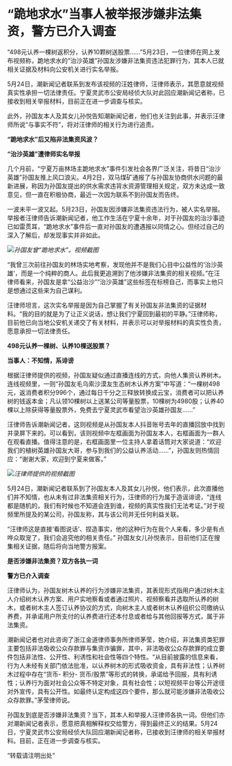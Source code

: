 # “跪地求水”当事人被举报涉嫌非法集资，警方已介入调查

“498元认养一棵树返积分，认养10颗树送股票……”5月23日，一位律师在网上发布视频称，跪地求水的“治沙英雄”孙国友涉嫌非法集资违法犯罪行为，其本人已就相关证据及材料向公安机关进行实名举报。

5月24日，潮新闻记者联系到发布该视频的汪姓律师，汪律师表示，其愿意就视频真实性承担一切法律责任。宁夏灵武市公安局经侦大队对此回应潮新闻记者称，已接收到相关举报材料，目前正在进一步调查与核实。

此外，孙国友本人及其女儿孙悦告知潮新闻记者，他们也关注到此事，并表示汪律师所说“与事实不符”，将对汪律师的相关行为进行追责。

**“跪地求水”后又陷非法集资风波？**

**“治沙英雄”遭律师实名举报**

几个月前，“宁夏万亩林场主跪地求水”事件引发社会各界广泛关注，将昔日“治沙英雄”孙国友推上风口浪尖。4月2日，双马煤矿通报了与孙国友协商供水问题的最新进展，称因为孙国友提出的供水需求违背水资源管理相关规定，双方未达成一致意见，但一直在积极协商，最近一次因为联系不到孙国友而告终。

一波未平一波又起。5月23日，孙国友因涉嫌非法集资违法行为，被人实名举报。举报者汪律师告诉潮新闻记者，他工作生活在宁夏十余年，对于孙国友的治沙事迹已如雷贯耳，“跪地求水”事件后一直对孙国友的遭遇报以同情之心。但经过自己的深入了解后，却发现事实并非如此。

![](https://inews.gtimg.com/om_bt/OvBvSjescmwNVscs2homBhXSKHDtfGqNC5rQDSwdPfr7IAA/1000)_孙国友曾“跪地求水”。视频截图_

“我曾三次前往孙国友的林场实地考察，发现他并不是我们心目中公益性的‘治沙英雄’，而是一个纯粹的商人。此后我更追溯到了他涉嫌非法集资的相关视频。”在汪律师看来，孙国友是拿“公益治沙”“治沙英雄”这些标签在标榜自己，而事实上他只是想通过这些来为自己谋利。

汪律师坦言，这次实名举报是因为自己掌握了有关孙国友非法集资的证据材料。“我的目的就是为了让正义说话，想让我们宁夏回到最初的平静。”汪律师称，目前他已向当地公安机关递交了有关材料，并表示可以对举报材料的真实性负责，愿意承担一切法律责任。

**498元认养一棵树、认养10棵送股票？**

**当事人：不知情，系诽谤**

根据汪律师提供的视频，孙国友疑似通过直播连线的方式，向他人集资认养树木。连线视频里，一则“孙国友毛乌索沙漠友生态树木认养方案”中写道：“一棵树498元，返消费者积分996个，通过每日千分之三释放转换成云宝，消费者可以把认养树的钱返本金；凡认领10棵树以上送某公司等量股票，10棵树为4980股；认养40棵以上除获得等量股票外，免费去宁夏灵武市看望治沙英雄孙国友……”

汪律师告诉潮新闻记者，这则视频是从孙国友本人抖音账号去年的直播回放中找到并录屏下来的。可以看到，该则视频中左框画面为孙国友本人，右框画面为一群人在观看直播。值得注意的是，右框画面里一位主持人拿着话筒对大家说道：“欢迎我们的植树英雄孙国友大哥，参与到我们的公益认养活动……”，孙国友则热情回应：“谢谢大家，欢迎到宁夏来做客。”

![](https://inews.gtimg.com/om_bt/OV2ZIlHZvMb4D6rmdx7ehaRl_zxelFHnFHKZvgD1E_urwAA/1000)_汪律师提供的视频截图_

5月24日，潮新闻记者联系到了孙国友本人及其女儿孙悦，他们表示，此次直播他们并不知情，也从未有过非法集资相关行为，汪律师的行为属于造谣诽谤，“连线都是随机的，我们有时候也不知道会连到谁，视频的真实性我们无法考证。”对于视频里所提及的某公司，孙国友称，其与该公司并无任何利益关联。

“汪律师这是直接‘看图说话’、捏造事实，他的这种行为在我个人来看，多少是有点哗众取宠了，我们会追究他的相关责任。”
孙国友女儿孙悦表示，目前他们正在搜集相关证据，随后将向当地警方报案。

**是否涉嫌非法集资？双方各执一词**

**警方已介入调查**

汪律师认为，孙国友树木认养的行为涉嫌非法集资，其表现形式指用户通过树木主人介绍树木认养方案、用户实地察看或者通过照片、视频察看并选取所认养的树木，或者树木主人签订认养协议的方式，向树木主人或者树木认养组织公司缴纳认养费，并承诺用户所支付的认养费进行还本付息或者给与其他回报等方式，属于非法集资。

潮新闻记者也对此咨询了浙江金道律师事务所律师茅莹，她介绍，非法集资类犯罪主要包括非法吸收公众存款罪与集资诈骗罪，其中，非法吸收公众存款罪的成立要件包括非法性、公开性、利诱性和社会性等四个特性。“从目前披露的信息来看，行为人未经有关部门依法批准，以认养树木的形式吸收资金，具有非法性；认养树木过程中存在“货币-
积分-
货币/股票”等形式的转换，承诺给予回报，具有利诱性；认养行为面对社会公众等不特定对象，具有社会性；以短视频平台等公开途径对外宣传，具有公开性。如最终认定构成这四个要件，那么就可能涉嫌非法吸收公众存款罪。”茅莹律师说。

孙国友到底是否涉嫌非法集资？当下，其本人和举报人汪律师各执一词。但他们亦对潮新闻记者表示，愿意把真相解释权交给警方，得到最终正义的结果。5月24日，宁夏灵武市公安局经侦大队回应潮新闻记者称，已接收到汪律师的相关举报材料。目前，正在进一步调查与核实。

“转载请注明出处”

